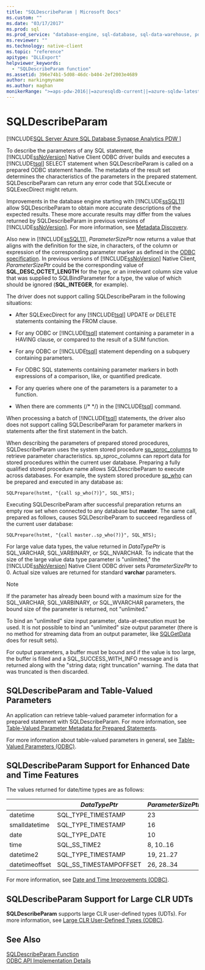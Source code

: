 ```yaml
---
title: "SQLDescribeParam | Microsoft Docs"
ms.custom: ""
ms.date: "03/17/2017"
ms.prod: sql
ms.prod_service: "database-engine, sql-database, sql-data-warehouse, pdw"
ms.reviewer: ""
ms.technology: native-client
ms.topic: "reference"
apitype: "DLLExport"
helpviewer_keywords: 
  - "SQLDescribeParam function"
ms.assetid: 396e74b1-5d08-46dc-b404-2ef2003e4689
author: markingmyname
ms.author: maghan
monikerRange: ">=aps-pdw-2016||=azuresqldb-current||=azure-sqldw-latest||>=sql-server-2016||=sqlallproducts-allversions||>=sql-server-linux-2017||=azuresqldb-mi-current"
---
```

# SQLDescribeParam
[!INCLUDE[SQL Server Azure SQL Database Synapse Analytics PDW ](../../includes/applies-to-version/sql-asdb-asdbmi-asdw-pdw.md)]

  To describe the parameters of any SQL statement, the [!INCLUDE[ssNoVersion](../../includes/ssnoversion-md.md)] Native Client ODBC driver builds and executes a [!INCLUDE[tsql](../../includes/tsql-md.md)] SELECT statement when SQLDescribeParam is called on a prepared ODBC statement handle. The metadata of the result set determines the characteristics of the parameters in the prepared statement. SQLDescribeParam can return any error code that SQLExecute or SQLExecDirect might return.  
  
 Improvements in the database engine starting with [!INCLUDE[ssSQL11](../../includes/sssql11-md.md)] allow SQLDescribeParam to obtain more accurate descriptions of the expected results. These more accurate results may differ from the values returned by SQLDescribeParam in previous versions of [!INCLUDE[ssNoVersion](../../includes/ssnoversion-md.md)]. For more information, see [Metadata Discovery](../../relational-databases/native-client/features/metadata-discovery.md).  
  
 Also new in [!INCLUDE[ssSQL11](../../includes/sssql11-md.md)], *ParameterSizePtr* now returns a value that aligns with the definition for the size, in characters, of the column or expression of the corresponding parameter marker as defined in the [ODBC specification](https://go.microsoft.com/fwlink/?LinkId=207044). In previous versions of [!INCLUDE[ssNoVersion](../../includes/ssnoversion-md.md)] Native Client, *ParameterSizePtr* could be the corresponding value of **SQL_DESC_OCTET_LENGTH** for the type, or an irrelevant column size value that was supplied to SQLBindParameter for a type, the value of which should be ignored (**SQL_INTEGER**, for example).  
  
 The driver does not support calling SQLDescribeParam in the following situations:  
  
-   After SQLExecDirect for any [!INCLUDE[tsql](../../includes/tsql-md.md)] UPDATE or DELETE statements containing the FROM clause.  
  
-   For any ODBC or [!INCLUDE[tsql](../../includes/tsql-md.md)] statement containing a parameter in a HAVING clause, or compared to the result of a SUM function.  
  
-   For any ODBC or [!INCLUDE[tsql](../../includes/tsql-md.md)] statement depending on a subquery containing parameters.  
  
-   For ODBC SQL statements containing parameter markers in both expressions of a comparison, like, or quantified predicate.  
  
-   For any queries where one of the parameters is a parameter to a function.  
  
-   When there are comments (/* \*/) in the [!INCLUDE[tsql](../../includes/tsql-md.md)] command.  
  
 When processing a batch of [!INCLUDE[tsql](../../includes/tsql-md.md)] statements, the driver also does not support calling SQLDescribeParam for parameter markers in statements after the first statement in the batch.  
  
 When describing the parameters of prepared stored procedures, SQLDescribeParam uses the system stored procedure [sp_sproc_columns](../../relational-databases/system-stored-procedures/sp-sproc-columns-transact-sql.md) to retrieve parameter characteristics. sp_sproc_columns can report data for stored procedures within the current user database. Preparing a fully qualified stored procedure name allows SQLDescribeParam to execute across databases. For example, the system stored procedure [sp_who](../../relational-databases/system-stored-procedures/sp-who-transact-sql.md) can be prepared and executed in any database as:  
  
```  
SQLPrepare(hstmt, "{call sp_who(?)}", SQL_NTS);  
```  
  
 Executing SQLDescribeParam after successful preparation returns an empty row set when connected to any database but **master**. The same call, prepared as follows, causes SQLDescribeParam to succeed regardless of the current user database:  
  
```  
SQLPrepare(hstmt, "{call master..sp_who(?)}", SQL_NTS);  
```  
  
 For large value data types, the value returned in *DataTypePtr* is SQL_VARCHAR, SQL_VARBINARY, or SQL_NVARCHAR. To indicate that the size of the large value data type parameter is "unlimited," the [!INCLUDE[ssNoVersion](../../includes/ssnoversion-md.md)] Native Client ODBC driver sets *ParameterSizePtr* to 0. Actual size values are returned for standard **varchar** parameters.  
  
> [!NOTE]  
>  If the parameter has already been bound with a maximum size for the SQL_VARCHAR, SQL_VARBINARY, or SQL_WVARCHAR parameters, the bound size of the parameter is returned, not "unlimited."  
  
 To bind an "unlimited" size input parameter, data-at-execution must be used. It is not possible to bind an "unlimited" size output parameter (there is no method for streaming data from an output parameter, like [SQLGetData](../../relational-databases/native-client-odbc-api/sqlgetdata.md) does for result sets).  
  
 For output parameters, a buffer must be bound and if the value is too large, the buffer is filled and a SQL_SUCCESS_WITH_INFO message and is returned along with the "string data; right truncation" warning. The data that was truncated is then discarded.  
  
## SQLDescribeParam and Table-Valued Parameters  
 An application can retrieve table-valued parameter information for a prepared statement with SQLDescribeParam. For more information, see [Table-Valued Parameter Metadata for Prepared Statements](../../relational-databases/native-client-odbc-table-valued-parameters/table-valued-parameter-metadata-for-prepared-statements.md).  
  
 For more information about table-valued parameters in general, see [Table-Valued Parameters &#40;ODBC&#41;](../../relational-databases/native-client-odbc-table-valued-parameters/table-valued-parameters-odbc.md).  
  
## SQLDescribeParam Support for Enhanced Date and Time Features  
 The values returned for date/time types are as follows:  
  
||*DataTypePtr*|*ParameterSizePtr*|*DecimalDigitsPtr*|  
|-|-------------------|------------------------|------------------------|  
|datetime|SQL_TYPE_TIMESTAMP|23|3|  
|smalldatetime|SQL_TYPE_TIMESTAMP|16|0|  
|date|SQL_TYPE_DATE|10|0|  
|time|SQL_SS_TIME2|8, 10..16|0..7|  
|datetime2|SQL_TYPE_TIMESTAMP|19, 21..27|0..7|  
|datetimeoffset|SQL_SS_TIMESTAMPOFFSET|26, 28..34|0..7|  
  
 For more information, see [Date and Time Improvements &#40;ODBC&#41;](../../relational-databases/native-client-odbc-date-time/date-and-time-improvements-odbc.md).  
  
## SQLDescribeParam Support for Large CLR UDTs  
 **SQLDescribeParam** supports large CLR user-defined types (UDTs). For more information, see [Large CLR User-Defined Types &#40;ODBC&#41;](../../relational-databases/native-client/odbc/large-clr-user-defined-types-odbc.md).  
  
## See Also  
 [SQLDescribeParam Function](https://go.microsoft.com/fwlink/?LinkId=59339)   
 [ODBC API Implementation Details](../../relational-databases/native-client-odbc-api/odbc-api-implementation-details.md)  
  
  
